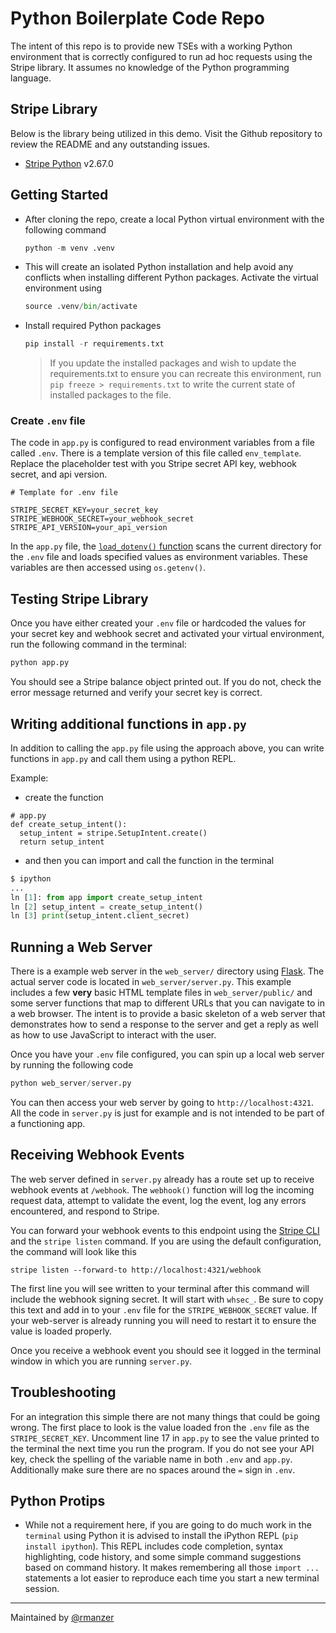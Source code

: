 # Python Boilerplate Code Repo

The intent of this repo is to provide new TSEs with a working Python environment that is correctly configured to run ad hoc requests using the Stripe library. It assumes no knowledge of the Python programming language.

## Stripe Library

Below is the library being utilized in this demo. Visit the Github repository to review the README and any outstanding issues.

- [Stripe Python](https://github.com/stripe/stripe-python) v2.67.0

## Getting Started

- After cloning the repo, create a local Python virtual environment with the following command
  ```python
  python -m venv .venv
  ```

* This will create an isolated Python installation and help avoid any conflicts when installing different Python packages. Activate the virtual environment using
  ```python
  source .venv/bin/activate
  ```
* Install required Python packages
  ```python
  pip install -r requirements.txt
  ```
  > If you update the installed packages and wish to update the requirements.txt to ensure you can recreate this environment, run `pip freeze > requirements.txt` to write the current state of installed packages to the file.

### Create `.env` file

The code in `app.py` is configured to read environment variables from a file called `.env`. There is a template version of this file called `env_template`.  Replace the placeholder test with you Stripe secret API key, webhook secret, and api version.

```
# Template for .env file

STRIPE_SECRET_KEY=your_secret_key
STRIPE_WEBHOOK_SECRET=your_webhook_secret
STRIPE_API_VERSION=your_api_version
```

In the `app.py` file, the [`load_dotenv()` function](https://pypi.org/project/python-dotenv/) scans the current directory for the `.env` file and loads specified values as environment variables. These variables are then accessed using `os.getenv()`.

## Testing Stripe Library

Once you have either created your `.env` file or hardcoded the values for your secret key and webhook secret and activated your virtual environment, run the following command in the terminal:

```python
python app.py
```

You should see a Stripe balance object printed out. If you do not, check the error message returned and verify your secret key is correct.

## Writing additional functions in `app.py`

In addition to calling the `app.py` file using the approach above, you can write functions in `app.py` and call them using a python REPL.

Example:
- create the function
```
# app.py
def create_setup_intent():
  setup_intent = stripe.SetupIntent.create()
  return setup_intent
```
- and then you can import and call the function in the terminal
```python
$ ipython
...
ln [1]: from app import create_setup_intent
ln [2] setup_intent = create_setup_intent()
ln [3] print(setup_intent.client_secret)
```


## Running a Web Server

There is a example web server in the `web_server/` directory using [Flask](https://flask.palletsprojects.com/en/2.3.x/). The actual server code is located in `web_server/server.py`. This example includes a few **very** basic HTML template files in `web_server/public/` and some server functions that map to different URLs that you can navigate to in a web browser. The intent is to provide a basic skeleton of a web server that demonstrates how to send a response to the server and get a reply as well as how to use JavaScript to interact with the user.

Once you have your `.env` file configured, you can spin up a local web server by running the following code

```python
python web_server/server.py
```

You can then access your web server by going to `http://localhost:4321`. All the code in `server.py` is just for example and is not intended to be part of a functioning app.

## Receiving Webhook Events

The web server defined in `server.py` already has a route set up to receive webhook events at `/webhook`.  The `webhook()` function will log the incoming request data, attempt to validate the event, log the event, log any errors encountered, and respond to Stripe.  

You can forward your webhook events to this endpoint using the [Stripe CLI](https://stripe.com/docs/cli) and the `stripe listen` command. If you are using the default configuration, the command will look like this
```
stripe listen --forward-to http://localhost:4321/webhook
```
The first line you will see written to your terminal after this command will include the webhook signing secret.  It will start with `whsec_`.  Be sure to copy this text and add in to your `.env` file for the `STRIPE_WEBHOOK_SECRET` value.  If your web-server is already running you will need to restart it to ensure the value is loaded properly.

Once you receive a webhook event you should see it logged in the terminal window in which you are running `server.py`.

## Troubleshooting

For an integration this simple there are not many things that could be going wrong. The first place to look is the value loaded fron the `.env` file as the `STRIPE_SECRET_KEY`. Uncomment line 17 in `app.py` to see the value printed to the terminal the next time you run the program. If you do not see your API key, check the spelling of the variable name in both `.env` and `app.py`. Additionally make sure there are no spaces around the `=` sign in `.env`.

## Python Protips
* While not a requirement here, if you are going to do much work in the `terminal` using Python it is advised to install the iPython REPL (`pip install ipython`).  This REPL includes code completion, syntax highlighting, code history, and some simple command suggestions based on command history.  It makes remembering all those `import ...` statements a lot easier to reproduce each time you start a new terminal session.

---

Maintained by [@rmanzer](https://stripe.slack.com/app_redirect?channel=U02HWDC8UER)
